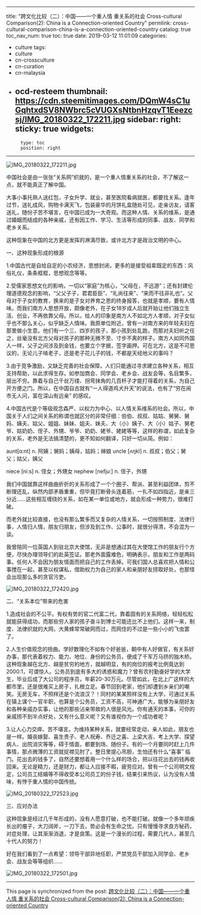 
---
title: "跨文化比较（二）：中国——一个重人情 重关系的社会  Cross-cultural Comparison(2): China is a Connection-oriented Country"
permlink: cross-cultural-comparison-china-is-a-connection-oriented-country
catalog: true
toc_nav_num: true
toc: true
date: 2019-03-12 11:01:09
categories:
- culture
tags:
- culture
- cn-crossculture
- cn-curation
- cn-malaysia
- ocd-resteem
thumbnail: https://cdn.steemitimages.com/DQmW4sC1uGqhtxdSV8NWbrc5cVUGXsNtbnHzqvT1Eeezcsj/IMG_20180322_172211.jpg
sidebar:
    right:
        sticky: true
widgets:
    -
        type: toc
        position: right
---


![IMG_20180322_172211.jpg](https://cdn.steemitimages.com/DQmW4sC1uGqhtxdSV8NWbrc5cVUGXsNtbnHzqvT1Eeezcsj/IMG_20180322_172211.jpg)

中国社会是由一张张“关系网”织就的，是一个重人情重关系的社会，不了解这一点，就不能真正了解中国。

大事小事托熟人送红包，子女升学、就业，甚至医院看病就医，都要找关系。逢年过节，送礼成风，购物卡满天飞，包装豪华的月饼礼盒随处可见，走亲访友，请客送礼，随份子苦不堪言，在中国已成为一大奇观。而这种人情、关系的维系，是通过婚姻而结成的各种亲戚，还有因工作、学习、生活等形成的同事、战友、同学和老乡关系。

这种现象在中国的北方更是发挥的淋漓尽致，或许北方才是政治文明的中心。

一、这种现象形成的根源

1.中国古代是自给自足的小农经济，思想封闭，更多的是接受祖辈既定的东西：风俗礼仪，条条框框，思想观念等等。

2.受儒家思想文化的影响，一切以“家庭”为核心，“父母在，不远游”；还有封建伦理道德观念的影响，“父父子子，君君臣臣”、“礼尚往来”、“来而不往非礼也”。父母对于子女的教育，换来的是子女对养育之恩的终身报答，也就是孝顺，要有人情味。而我们南方人思想开放，颇像老外，在子女18岁成人后就开始让他们独立生活、创业，不再依靠父母。所以，给人的印象是南方人不如北方人孝顺，对子女似乎也不那么关心，似乎缺乏人情味。我原单位附近，曾有一对南方来的年轻夫妇在那里做小生意。他们有一个三、四岁的孩子，那小孩到处乱跑，而那对夫妇听之任之，丝毫没有北方父母对孩子的那种无微不至、寸步不离的样子。南方人如同外国人一样，父子之间涉及到金钱，也要立个字据，签字画押。可在北方，这是不可思议的，无论儿子啃老子，还是老子花儿子的钱，不都是天经地义的事吗？

3.由于竞争激励，又缺乏完善的社会保障，人们只能通过寻求建立各种关系，相互支持帮助，以此求得生存。如参加商会、同学会、老乡会、战友会等，名目繁多，层出不穷。靠着与自己千丝万缕、拐弯抹角的几百杆子才能打得着的关系，为自己开方便之门。所以，在中国自古就有“一人得道鸡犬升天”的说法，也有了“穷在闹市无人问，富在深山有远亲” 的感叹。

4.中国古代是个等级观念森严、以权力为中心、以人情关系维系的社会。所以，中国关于人们之间关系的称谓也就区分的非常仔细：伯伯、叔叔、姑姑、舅舅、舅妈、姨夫、姑父、姐姐、妹妹、姐夫、妹夫、大（小）姨子、大（小）姑子、舅老爷、姑奶奶、侄子、外甥、爷爷、奶奶、姥爷、姥姥等等，这样的称谓，如此复杂的关系，老外是无法搞清楚的，更不知如何翻译，只好一切从简。例如：

aunt[ɑ:nt] n. 阿姨；舅妈；姨母，姑妈；婶娘   uncle [ʌŋkl] n.  叔叔；伯父；舅父；姑父，姨父

niece [ni:s] n. 侄女；外甥女   nephew [nefju:] n. 侄子，外甥

我们中国就靠这样曲曲折折的关系形成了一个个圈子、帮派、甚至利益团体，剪不断理还乱，纵然内部矛盾重重，但毕竟打断骨头连着筋，一扎不如四指近，是亲三分近……这些相互缠绕的关系，如在某一单位或地方，就会形成一种势力，很难打破。

而老外就比较直接，也没有那么繁多而又复杂的人情关系，一切按照制度、法律行事，人情归人情，朋友归朋友，但涉及到工作、公事时，就很分得清，不会混为一谈。

我曾陪同一位英国人到驻北京大使馆，无非是想通过其在大使馆工作的朋友行个方便，尽快办理领导们的赴英签证。那老外面露难色，明确表示，朋友和工作是两码事。任何人不会因为朋友情面而把自己的工作丢掉。可我们国人总喜欢把人情和公事搅在一起，甚至以权谋私，借助权力为自己的家人和亲朋好友捞取好处，也那怪会出现那么多的贪官污吏。

![IMG_20180322_172420.jpg](https://cdn.steemitimages.com/DQmbNtVWTwh12uveof58EzU6M6mjcycDReRrwWZMwj5SmbF/IMG_20180322_172420.jpg)

二、“关系本位”带来的危害

1.造成社会的不公平。有权有势的官二代富二代，靠着固有的关系网络，轻轻松松就能获得成功，而那些穷人家的孩子奋斗到博士可能还比不上他们。这样一来，制度、法律织就的大网，大黄蜂常常破网而过，而网住的不过是一些小小的飞虫罢了。

2.人生价值观念的扭曲。学好数理化不如有个好爸爸，朝中有人好做官，有关系好办事，那代表着权力、能力、地位、身份的公务员，便成了千军万马挤的独木桥。这种现象越在北方、越是贫穷的地方，就越明显，有的岗位的报考比例竟达到2000:1，可谓惊人。公务员到底有多大的诱惑和魔力？曾有农村勤奋好学的大学生，毕业后成了大公司的程序员，年薪20-30万元。尽管如此，在北上广这样的大都市里，还是很难买上房子，扎根立足。春节回到老家，他们却遭到乡亲们的嘲笑。无房无车，不照样还是个流浪汉？！同村的某某照样没有上大学，可通过关系在镇上谋个一官半职，也算是个公务员，工资不高，可神通广大，能够为亲朋好友和各种亲戚办实事，让他的那些沾亲带故的人很是风光。你有通天的本事，可你的亲戚捞不到半点好处，又有什么意义呢？又有谁视你为一个成功者呢？

3.让人心力交瘁、苦不堪言。为维持某种关系，就要经常走动，亲人如此，朋友也是一样。婚丧嫁娶、喜生贵子、老人祝寿、乔迁之喜、上梁大吉、考上大学、探望病人、出院消灾等等，碍于情面，都要到场、随份子。有的一个月要同时赶上几件事情，那点微薄的工资就捉襟见肘了。整日里提心吊胆，生怕还有什么“喜事” 临门。花出去的钱多了，自然还要想着用一个什么样的场合，把以往花出去的钱再收回来。无论是精力，还是财力，都让人应接不暇，疲劳应对。曾有一个公司明文规定，公司员工结婚等不得收受本公司员工的份子钱，结果引来热议，认为没有人情味，有悖于重人情的中国传统。

![IMG_20180322_172523.jpg](https://cdn.steemitimages.com/DQmTFA6YvNe1T8vCwq6UtK2RfdUqYDA3tzcZ9URzvDobCkc/IMG_20180322_172523.jpg)


三、应对办法

这种现象是经过几千年形成的，没有人愿意打破，也不能打破。就像一个多年顽疾长出的瘤子，大刀阔斧，一刀下去，势必会有生命之忧。只有慢慢寻求良方秘药，对症处理，让其渐渐消退，才是良策。这是一个漫长的过程，需要几代人，甚至几十代人的努力！

好在我们看到了一点希望：领导干部异地任职，严禁党员干部加入同学会、老乡会、战友会等等组织……

![IMG_20180322_172501.jpg](https://cdn.steemitimages.com/DQmX2EKaFcQ9igFaKmrtoRNA6gsFqWJw19zu5R8WrnJffJW/IMG_20180322_172501.jpg)

- - -

This page is synchronized from the post: [跨文化比较（二）：中国——一个重人情 重关系的社会  Cross-cultural Comparison(2): China is a Connection-oriented Country](https://steemit.com/@bring/cross-cultural-comparison-china-is-a-connection-oriented-country)
